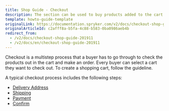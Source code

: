 ```yaml
---
title: Shop Guide - Checkout
description: The section can be used to buy products added to the cart by setting a delivery address, shipment details, a payment method and placing an order.
template: howto-guide-template
originalLink: https://documentation.spryker.com/v2/docs/checkout-shop-guide-201911
originalArticleId: c2afff8a-b5fa-4c88-b583-0ba0986aeb4b
redirect_from:
  - /v2/docs/checkout-shop-guide-201911
  - /v2/docs/en/checkout-shop-guide-201911
---
```


Checkout is a multistep process that a buyer has to go through to check the products out in the cart and make an order.  Every buyer can select a cart they want to check out. To create a shopping cart, follow the guideline.

A typical checkout process includes the following steps:

* [Delivery Address](https://documentation.spryker.com/v2/docs/delivery-address-step-shop-guide)
* [Shipping](https://documentation.spryker.com/v2/docs/shipping-step-shop-guide)
* [Payment](https://documentation.spryker.com/v2/docs/payment-step-shop-guide)
* [Confirm](https://documentation.spryker.com/v2/docs/confirmation-step-shop-guide)

